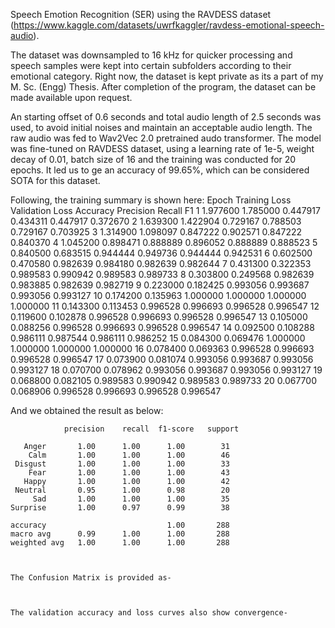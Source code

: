 Speech Emotion Recognition (SER) using the RAVDESS dataset (https://www.kaggle.com/datasets/uwrfkaggler/ravdess-emotional-speech-audio).

The dataset was downsampled to 16 kHz for quicker processing and speech samples were kept into certain subfolders according to their emotional category.
Right now, the dataset is kept private as its a part of my M. Sc. (Engg) Thesis. After completion of the program, the dataset can be made available upon request.

An starting offset of 0.6 seconds and total audio length of 2.5 seconds was used, to avoid initial noises and maintain an acceptable audio length. The raw audio was fed to Wav2Vec 2.0 pretrained audo transformer.
The model was fine-tuned on RAVDESS dataset, using a learning rate of 1e-5, weight decay of 0.01, batch size of 16 and the training was conducted for 20 epochs.
It led us to ge an accuracy of 99.65%, which can be considered SOTA for this dataset.



Following, the training summary is shown here:
  Epoch	Training Loss	Validation Loss	Accuracy	Precision	Recall	  F1
  1	    1.977600	    1.785000	      0.447917	0.434311	0.447917	0.372670
  2	    1.639300	    1.422904	      0.729167	0.788503	0.729167	0.703925
  3	    1.314900	    1.098097	      0.847222	0.902571	0.847222	0.840370
  4	    1.045200	    0.898471	      0.888889	0.896052	0.888889	0.888523
  5	    0.840500	    0.683515	      0.944444	0.949736	0.944444	0.942531
  6	    0.602500	    0.470580	      0.982639	0.984180	0.982639	0.982644
  7	    0.431300	    0.322353	      0.989583	0.990942	0.989583	0.989733
  8	    0.303800	    0.249568	      0.982639	0.983885	0.982639	0.982719
  9	    0.223000	    0.182425	      0.993056	0.993687	0.993056	0.993127
  10	  0.174200	    0.135963	      1.000000	1.000000	1.000000	1.000000
  11	  0.143300	    0.113453	      0.996528	0.996693	0.996528	0.996547
  12	  0.119600	    0.102878	      0.996528	0.996693	0.996528	0.996547
  13	  0.105000	    0.088256	      0.996528	0.996693	0.996528	0.996547
  14	  0.092500	    0.108288	      0.986111	0.987544	0.986111	0.986252
  15	  0.084300	    0.069476	      1.000000	1.000000	1.000000	1.000000
  16	  0.078400	    0.069363	      0.996528	0.996693	0.996528	0.996547
  17	  0.073900	    0.081074	      0.993056	0.993687	0.993056	0.993127
  18	  0.070700	    0.078962	      0.993056	0.993687	0.993056	0.993127
  19	  0.068800	    0.082105	      0.989583	0.990942	0.989583	0.989733
  20	  0.067700	    0.068906	      0.996528	0.996693	0.996528	0.996547



  And we obtained the result as below:

                precision    recall  f1-score   support

       Anger       1.00      1.00      1.00        31
        Calm       1.00      1.00      1.00        46
     Disgust       1.00      1.00      1.00        33
        Fear       1.00      1.00      1.00        43
       Happy       1.00      1.00      1.00        42
     Neutral       0.95      1.00      0.98        20
         Sad       1.00      1.00      1.00        35
    Surprise       1.00      0.97      0.99        38

    accuracy                           1.00       288
    macro avg      0.99      1.00      1.00       288
    weighted avg   1.00      1.00      1.00       288



    The Confusion Matrix is provided as-



    The validation accuracy and loss curves also show convergence-
